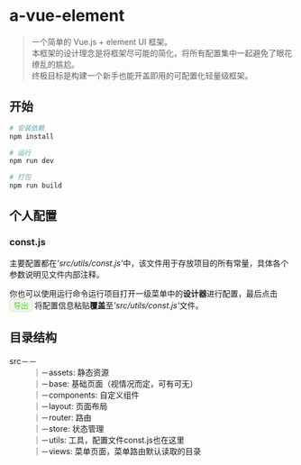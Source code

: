 # a-vue-element

> 一个简单的 Vue.js + element UI 框架。<br/>
> 本框架的设计理念是将框架尽可能的简化，将所有配置集中一起避免了眼花缭乱的尴尬。<br/>
> 终极目标是构建一个新手也能开盖即用的可配置化轻量级框架。<br/>


## 开始

``` bash
# 安装依赖
npm install

# 运行
npm run dev

# 打包
npm run build
```
## 个人配置
### const.js
<p>
主要配置都在<i>'src/utils/const.js'</i>中，该文件用于存放项目的所有常量，具体各个参数说明见文件内部注释。
</p>
<p>
你也可以使用运行命令运行项目打开一级菜单中的<strong>设计器</strong>进行配置，最后点击
<button style="background: #F0F9EB;color: #67c23a;border-radius: 5px;border: 1px solid #c2e7b0;">导出</button>
将配置信息粘贴<strong>覆盖</strong>至<i>'src/utils/const.js'</i>文件。
</p>

## 目录结构
src－－<br/>
　　　｜－assets: 静态资源<br/>
　　　｜－base: 基础页面（视情况而定，可有可无）<br/>
　　　｜－components: 自定义组件<br/>
　　　｜－layout: 页面布局<br/>
　　　｜－router: 路由<br/>
　　　｜－store: 状态管理<br/>
　　　｜－utils: 工具，配置文件const.js也在这里<br/>
　　　｜－views: 菜单页面，菜单路由默认读取的目录<br/>
